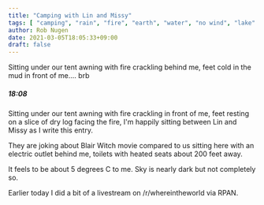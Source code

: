```yaml
---
title: "Camping with Lin and Missy"
tags: [ "camping", "rain", "fire", "earth", "water", "no wind", "lake" ]
author: Rob Nugen
date: 2021-03-05T18:05:33+09:00
draft: false
---
```


Sitting under our tent awning with fire crackling behind me, feet cold
in the mud in front of me.... brb

##### 18:08

Sitting under our tent awning with fire crackling in front of me, feet
resting on a slice of dry log facing the fire, I'm happily sitting
between Lin and Missy as I write this entry.

They are joking about Blair Witch movie compared to us sitting here
with an electric outlet behind me, toilets with heated seats about 200
feet away.

It feels to be about 5 degrees C to me.  Sky is nearly dark but not
completely so.

Earlier today I did a bit of a livestream on /r/whereintheworld via
RPAN.



